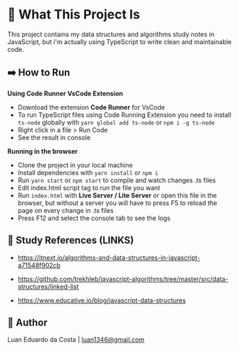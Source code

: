 # :book: What This Project Is

This project contains my data structures and algorithms study notes in JavaScript, but i'm actually using TypeScript to write clean and maintainable code.

## :arrow_right: How to Run

**Using Code Runner VsCode Extension**

- Download the extension **Code Runner** for VsCode
- To run TypeScript files using Code Running Extension you need to install `ts-node` globally with `yarn global add ts-node` or `npm i -g ts-node`
- Right click in a file > Run Code
- See the result in console

**Running in the browser**

- Clone the project in your local machine
- Install dependencies with `yarn install` or `npm i`
- Run `yarn start` or `npm start` to compile and watch changes .ts files
- Edit index.html script tag to run the file you want
- Run `index.html` with **Live Server / Lite Server** or open this file in the browser, but without a server you will have to press F5 to reload the page on every change in .ts files
- Press F12 and select the console tab to see the logs

## :link: Study References (LINKS)

- https://itnext.io/algorithms-and-data-structures-in-javascript-a71548f902cb

- https://github.com/trekhleb/javascript-algorithms/tree/master/src/data-structures/linked-list

- https://www.educative.io/blog/javascript-data-structures

## :man: Author

Luan Eduardo da Costa | luan1346@gmail.com
